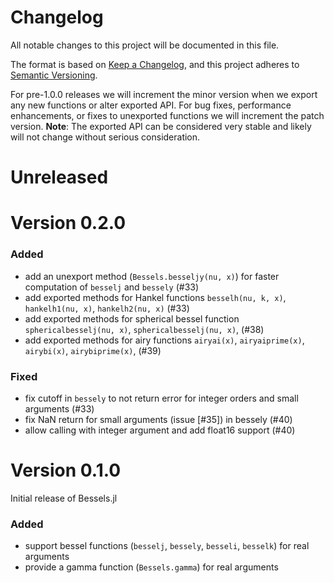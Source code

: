 # Changelog
All notable changes to this project will be documented in this file.

The format is based on [Keep a Changelog](https://keepachangelog.com/en/1.0.0/),
and this project adheres to [Semantic Versioning](https://semver.org/spec/v2.0.0.html).

For pre-1.0.0 releases we will increment the minor version when we export any new functions or alter exported API.
For bug fixes, performance enhancements, or fixes to unexported functions we will increment the patch version.
**Note**: The exported API can be considered very stable and likely will not change without serious consideration.

# Unreleased

# Version 0.2.0

### Added
 - add an unexport method (`Bessels.besseljy(nu, x)`) for faster computation of `besselj` and `bessely` (#33)
 - add exported methods for Hankel functions `besselh(nu, k, x)`, `hankelh1(nu, x)`, `hankelh2(nu, x)` (#33)
 - add exported methods for spherical bessel function `sphericalbesselj(nu, x)`, `sphericalbesselj(nu, x)`, (#38)
 - add exported methods for airy functions `airyai(x)`, `airyaiprime(x)`, `airybi(x)`, `airybiprime(x)`, (#39)

### Fixed
 - fix cutoff in `bessely` to not return error for integer orders and small arguments (#33)
 - fix NaN return for small arguments (issue [#35]) in bessely (#40)
 - allow calling with integer argument and add float16 support (#40)

# Version 0.1.0

Initial release of Bessels.jl

### Added

 - support bessel functions (`besselj`, `bessely`, `besseli`, `besselk`) for real arguments
 - provide a gamma function (`Bessels.gamma`) for real arguments

